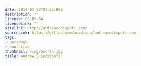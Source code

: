 ```yaml
---
date: 2014-01-22T07:32:00Z
description: ""
license: CC-BY-SA
licenseLink: ""
sitelink: http://andrewcodispoti.com/
sourceLink: https://gitlab.com/acodispo/andrewcodispoti-com
tags:
- personal
- bootstrap
thumbnail: /img/asc-tn.jpg
title: Andrew S Codispoti
---
```


